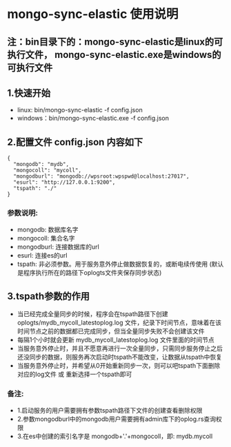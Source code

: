 # mongo-sync-elastic 使用说明
## 注：bin目录下的：mongo-sync-elastic是linux的可执行文件， mongo-sync-elastic.exe是windows的可执行文件

## 1.快速开始
* linux: bin/mongo-sync-elastic -f config.json
* windows：bin/mongo-sync-elastic.exe -f config.json

## 2.配置文件 config.json 内容如下
```
{
  "mongodb": "mydb",
  "mongocoll": "mycoll",
  "mongodburl": "mongodb://wpsroot:wpspwd@localhost:27017",
  "esurl": "http://127.0.0.1:9200",
  "tspath": "./"
}
```
### 参数说明:
* mongodb: 数据库名字
* mongocoll: 集合名字
* mongodburl: 连接数据库的url
* esurl: 连接es的url
* tspath: 非必须参数。用于服务意外停止做数据恢复的，或断电续传使用 (默认是程序执行所在的路径下oplogts文件夹保存同步状态)

## 3.tspath参数的作用
* 当已经完成全量同步的时候，程序会在tspath路径下创建 oplogts/mydb_mycoll_latestoplog.log 文件，纪录下时间节点，意味着在该时间节点之前的数据都已完成同步，但当全量同步失败不会创建该文件
* 每隔1个小时就会更新 mydb_mycoll_latestoplog.log 文件里面的时间节点
* 当服务意外停止时，并且不愿意再进行一次全量同步，只需同步服务停止之后还没同步的数据，则服务再次启动时tspath不能改变，让数据从tspath中恢复
* 当服务意外停止时，并希望从0开始重新同步一次，则可以吧tspath下面删除对应的log文件 或 重新选择一个tspath即可


### 备注:
* 1.启动服务的用户需要拥有参数tspath路径下文件的创建查看删除权限
* 2.参数mongodburl中的mongodb用户需要拥有admin库下的oplog.rs查询权限
* 3.在es中创建的索引名字是 mongodb+'.'+mongocoll，即: mydb.mycoll
